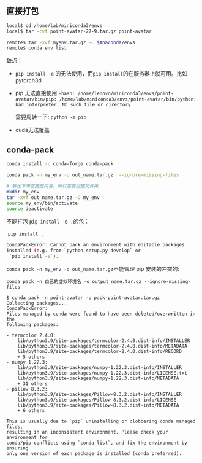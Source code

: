 ## 直接打包

```bash
local$ cd /home/lab/miniconda3/envs
local$ tar -cvf point-avatar-27-9.tar.gz point-avatar

remote$ tar -xvf myenv.tar.gz -C $Anaconda/envs
remote$ conda env list
```

缺点：

- `pip install -e` 的无法使用，而`pip install`的在服务器上就可用。比如pytorch3d

- pip 无法直接使用 `-bash: /home/lenovo/miniconda3/envs/point-avatar/bin/pip: /home/lab/miniconda3/envs/point-avatar/bin/python: bad interpreter: No such file or directory`

  需要周转一下: `python -m pip`

- cuda无法覆盖

## conda-pack

```bash
conda install -c conda-forge conda-pack

conda pack -n my_env -o out_name.tar.gz  --ignore-missing-files

# 解压下来直接是内容，所以需要创建文件夹
mkdir my_env	
tar -xvf out_name.tar.gz -C my_env
source my_env/bin/activate
source deactivate
```



不能打包 `pip install -e .`的包：

​	`pip install .`

```bash
CondaPackError: Cannot pack an environment with editable packages
installed (e.g. from `python setup.py develop` or
 `pip install -e`).
```

`conda pack -n my_env -o out_name.tar.gz`不能管理 pip 安装的冲突的: 

​	`conda pack -n 自己的虚拟环境名 -o output_name.tar.gz --ignore-missing-files`

```
$ conda pack -n point-avatar -o pack-point-avatar.tar.gz
Collecting packages...
CondaPackError:
Files managed by conda were found to have been deleted/overwritten in the
following packages:

- termcolor 2.4.0:
    lib/python3.9/site-packages/termcolor-2.4.0.dist-info/INSTALLER
    lib/python3.9/site-packages/termcolor-2.4.0.dist-info/METADATA
    lib/python3.9/site-packages/termcolor-2.4.0.dist-info/RECORD
    + 5 others
- numpy 1.22.3:
    lib/python3.9/site-packages/numpy-1.22.3.dist-info/INSTALLER
    lib/python3.9/site-packages/numpy-1.22.3.dist-info/LICENSE.txt
    lib/python3.9/site-packages/numpy-1.22.3.dist-info/METADATA
    + 31 others
- pillow 8.3.2:
    lib/python3.9/site-packages/Pillow-8.3.2.dist-info/INSTALLER
    lib/python3.9/site-packages/Pillow-8.3.2.dist-info/LICENSE
    lib/python3.9/site-packages/Pillow-8.3.2.dist-info/METADATA
    + 6 others

This is usually due to `pip` uninstalling or clobbering conda managed files,
resulting in an inconsistent environment. Please check your environment for
conda/pip conflicts using `conda list`, and fix the environment by ensuring
only one version of each package is installed (conda preferred).
```